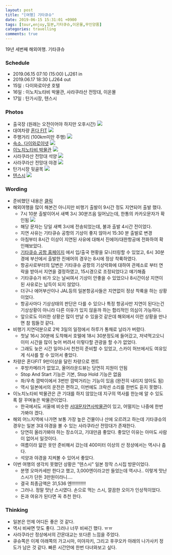 ```yaml
---
layout: post
title: "[여행] 기타큐슈"
date: 2019-06-15 15:31:01 +0900
tags: [tour,enjoy,일본,기타큐슈,이온몰,무인양품]
categories: travelling
comments: true
---
```

19년 세번째 해외여행. 기타큐슈

### Schedule
* 2019.06.15 07:10 (15:00) LJ261 in
* 2019.06.17 18:30 LJ264 out
* 15일 : 다이와로이넷 호텔
* 16일 : 이노치노타비 박물관, 사라쿠라산 전망대, 이온몰
* 17일 : 탄가시장, 텐스시

### Photos
* 출국장 (원래는 오전이어야 하지만 오후시간)
![](https://drive.google.com/uc?export=view&id=1Nv3NcW67c_16sjyAKfgRDIT5lmSt3SC8)
* 대여차량 [혼다 FIT](https://auto.naver.com/car/main.nhn?yearsId=120195)
![](https://drive.google.com/uc?export=view&id=1GfxihC-7bBZDtu-EccmGD4wlIoEDMJ-z)
* 주행거리 (100km미만 주행)
![](https://drive.google.com/uc?export=view&id=1i_-Wg0toj7gy1pOYOAB-cd6a6c0eE3p0)
* [숙소. 다이와로이넷](https://www.agoda.com/ko-kr/daiwa-roynet-hotel-kokura-ekimae/hotel/kitakyushu-jp.html)
![](https://drive.google.com/uc?export=view&id=1LaCoaCktaeHgMzylUSisS5bCN9FGEO4R2A)
* [이노치노타비 박물관](https://blog.naver.com/osjkim99/221485919242)
![](https://drive.google.com/uc?export=view&id=13id8oy2o7PV199lVhcICirUSohdSJo4q)
* 시라쿠라산 전망대 석양
![](https://drive.google.com/uc?export=view&id=1XJqe6uG50jDbWNbbe3_kCoWaQ6OMMzV9rQ)
* 사라쿠라산 전망대 야경
![](https://drive.google.com/uc?export=view&id=1HShkchLYIagYFz8K82xvge0VeCtWaG7m)
* 탄가시장 뒷골목
![](https://drive.google.com/uc?export=view&id=16mh3PoXKJx2GzXgewvxmZhDMzwD-QoSz)
* [텐스시](https://blog.naver.com/hisfy04/220289269693)
![](https://drive.google.com/uc?export=view&id=1daRUpyQiVj1kpzt2l3PwdgRS7sCsovi4)


### Wording
* 준비했던 내용은 [클릭](https://github.com/muraYlion/FelizLaVida/issues/151)
* 해외여행을 많이 해본건 아니지만 비행기 출발이 9시간 정도 지연되어 출발 했다.
  * 7시 10분 출발이어서 새벽 3시 30분즈음 일어났는데, 한통의 카카오문자가 확인됨 
![](https://drive.google.com/uc?export=view&id=1KHISeW4cLmQy5AzctXX5ovgqz3QK-k6q)
  * 해당 문자는 당일 새벽 3시에 전송되었는데, 불과 출발 4시간 전이었다.
  * 지연 사유는 기타큐슈 공항의 기상이 좋지 않아서 15:30 분 출발로 변경
  * 아침부터 8시간 이상이 지연된 사유에 대해서 진에어/대한항공에 전화하여 확인해보았다.
  * [기타큐슈 공항 홈페이지](http://korea.kitakyu-air.jp/) 에서 입/출국 현황을 모니터링할 수 있었고, 6시 30분경에 부산에서 출발한 진에어의 경우는 8시에 정상 착륙하였다.
  * 항공사로부터의 답변은 기타큐슈 공항의 기상악화에 대하여 관제소로 부터 연락을 받아서 지연을 결정하였고, 15시경으로 조정되었다고 얘기해줌
  * 기타큐슈가 비가 오는 날씨여서 기상이 안좋을 수 있었으나 8시간이상 지연이 된 사유로는 납득이 되지 않았다.
  * 더구나 에어부산이나 JAL등의 일본항공사들은 지연없이 정상 착륙을 하는 상황이었다.
  * 항공사마다 기상상태의 판단은 다를 수 있으나 특정 항공사만 지연이 된다는건 기상상황이 아니라 다른 이유가 있지 않을까 하는 합리적인 의심이 가능하다.
  * 앞으로도 이러한 상황은 많이 만날 수 있을것 같은데 해외에서 이런 상황을 만나면 참 힘들것 같다.
* 비행기 지연덕분으로 2박 3일의 일정에서 하루가 통채로 날라가 버렸다. 
  * 첫날 16시 30분에 도착해서 호텔에 18시 30분정도에 들어갔고, 저녁먹고오니 이미 시간을 많이 늦어 버려서 이렇다할 관광을 할 수가 없었다.
  * 그래도 늦은 시간 일어나서 천천히 준비할 수 있었고, 스카이 허브에서도 여유있게 식사를 할 수 있어서 좋았다. 
* 차량은 혼다FIT 9만이상을 달린 차량으로 렌트
  * 후방카메라가 없었고, 올어라운드뷰는 당연히 지원이 안됨
  * Stop And Start 기능은 기본, Stop Hold 기능은 없음
  * 좌/우측 깜박이에서 3번만 깜박거리는 기능이 있음 (완전히 내리지 않아도 됨)
  * 역시 일본에서의 운전은 편하고, 이번에도 크락션 소리를 한번도 듣지 못했다. 
* 이노치노타비 박물관은 큰 기대를 하지 않았는데 지구의 역사를 한눈에 알 수 있도록 잘 꾸며놓은 박물관이었다.
  * 한국에서도 서울에 비슷한 [서대문자연사박물관](https://namu.sdm.go.kr/site/main/home)이 있고, 어떨지는 나중에 한번 가봐야 겠다.
* 해외 어느지역에 나가면 보통 가장 높은 건물이나 산에 오르려고 하는데 기타큐슈의 경우는 일본 3대 야경을 볼 수 있는 사라쿠라산 전망대가 존재한다.
  * 당연히 올라가봐야 하는 장소이고, 기대만큼 좋았다. 좋았던 이유는 아마도 사람이 없어서 일것이다.
  * 여름이라 얇은 옷만 준비해서 갔는데 400미터 이상의 산 정상에서는 역시나 춥다.
  * 석양과 야경을 지켜볼 수 있어서 좋았다.
* 이번 여행의 생각치 못했던 상황은 "텐스시" 일본 창작 스시집 방문이었다.
  * 분명 오마카세만 한다고 했고, 3,000엔이라고만 들었는데  역시나.. 이렇게 맛난 스시가 단돈 3만원이라니....
  * 결국 최종금액은 31,536 엔!!!!!!!!!!!
  * 그러나. 정말 맛난 스시였다. 손으로 먹는 스시, 깔끔한 오이가 인상적이었다. 
  * 돈과 여유가 된다면 꼭 추천 한다.

### Thinking
* 일본은 언제 어디든 좋은 것 같다. 
* 역시 비싸면 맛도 좋다. 그러나 너무 비싸긴 했다. ㅠㅠ
* 사라쿠라산 정상에서의 간몬대교는 또다른 느낌을 주었다. 
* 큐슈쪽은 이제 아래쪽의 가고시마, 미야자키, 그리고 후쿠오카 아래의 나가사키 정도가 남은 것 같다. 빠른 시간안에 한번 다녀와보고 싶다.